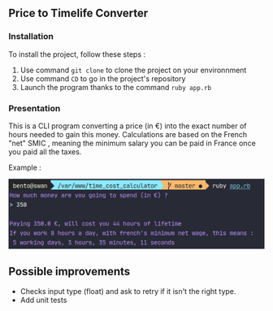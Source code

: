 ## Price to Timelife Converter

### Installation

To install the project, follow these steps :
1. Use command `git clone` to clone the project on your environnment
2. Use command `CD` to go in the project's repository
3. Launch the program thanks to the command `ruby app.rb`

### Presentation

This is a CLI program converting a price (in €) into the exact number of hours
 needed to gain this money. Calculations are based on the French "net" SMIC
 , meaning the minimum salary you can be paid in France once you paid all the
  taxes.

Example :

![program running example](example.png)

## Possible improvements
- Checks input type (float) and ask to retry if it isn't the right type.
- Add unit tests
